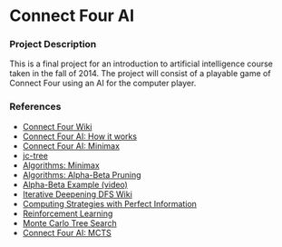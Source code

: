 Connect Four AI
=============

### Project Description

This is a final project for an introduction to artificial intelligence course taken in the fall of 2014. The project will consist of a playable game of Connect Four using an AI for the computer player. 

### References

- [Connect Four Wiki](http://en.wikipedia.org/wiki/Connect_Four)
- [Connect Four AI: How it works](http://roadtolarissa.com/connect-4-ai-how-it-works/)
- [Connect Four AI: Minimax](http://roadtolarissa.com/connect-4-ai-how-it-works/)
- [jc-tree](https://code.google.com/p/jc-tree/)
- [Algorithms: Minimax](http://web.stanford.edu/~msirota/soco/minimax.html)
- [Algorithms: Alpha-Beta Pruning](http://web.stanford.edu/~msirota/soco/alphabeta.html)
- [Alpha-Beta Example (video)](https://www.youtube.com/watch?v=xBXHtz4Gbdo&spfreload=10)
- [Iterative Deepening DFS Wiki](http://en.wikipedia.org/wiki/Iterative_deepening_depth-first_search)
- [Computing Strategies with Perfect Information](http://artint.info/html/ArtInt_240.html)
- [Reinforcement Learning](http://artint.info/html/ArtInt_262.html)
- [Monte Carlo Tree Search](http://mcts.ai/about/index.html)
- [Connect Four AI: MCTS](http://www.wieschoo.com/tutorials/optimization/connect4-ai-mcts/001099/)
